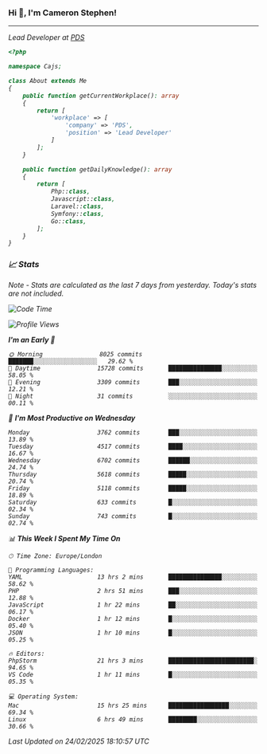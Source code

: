 ### Hi 👋, I'm Cameron Stephen!
<hr>
<p><em>Lead Developer at <a href="https://prindatasolutions.co.uk">PDS</a></p>


```php
<?php

namespace Cajs;

class About extends Me
{
    public function getCurrentWorkplace(): array
    {
        return [
            'workplace' => [
                'company' => 'PDS',
                'position' => 'Lead Developer'
            ]
        ];
    }

    public function getDailyKnowledge(): array
    {
        return [
            Php::class,
            Javascript::class,
            Laravel::class,
            Symfony::class,
            Go::class,
        ];
    }
}
```

### 📈 Stats
<p><em>Note - Stats are calculated as the last 7 days from yesterday. Today's stats are not included.</em></p>


<!--START_SECTION:waka-->
![Code Time](http://img.shields.io/badge/Code%20Time-4%2C349%20hrs%2017%20mins-blue)

![Profile Views](http://img.shields.io/badge/Profile%20Views-3-blue)

**I'm an Early 🐤** 

```text
🌞 Morning                8025 commits        ███████░░░░░░░░░░░░░░░░░░   29.62 % 
🌆 Daytime                15728 commits       ███████████████░░░░░░░░░░   58.05 % 
🌃 Evening                3309 commits        ███░░░░░░░░░░░░░░░░░░░░░░   12.21 % 
🌙 Night                  31 commits          ░░░░░░░░░░░░░░░░░░░░░░░░░   00.11 % 
```
📅 **I'm Most Productive on Wednesday** 

```text
Monday                   3762 commits        ███░░░░░░░░░░░░░░░░░░░░░░   13.89 % 
Tuesday                  4517 commits        ████░░░░░░░░░░░░░░░░░░░░░   16.67 % 
Wednesday                6702 commits        ██████░░░░░░░░░░░░░░░░░░░   24.74 % 
Thursday                 5618 commits        █████░░░░░░░░░░░░░░░░░░░░   20.74 % 
Friday                   5118 commits        █████░░░░░░░░░░░░░░░░░░░░   18.89 % 
Saturday                 633 commits         █░░░░░░░░░░░░░░░░░░░░░░░░   02.34 % 
Sunday                   743 commits         █░░░░░░░░░░░░░░░░░░░░░░░░   02.74 % 
```


📊 **This Week I Spent My Time On** 

```text
🕑︎ Time Zone: Europe/London

💬 Programming Languages: 
YAML                     13 hrs 2 mins       ███████████████░░░░░░░░░░   58.62 % 
PHP                      2 hrs 51 mins       ███░░░░░░░░░░░░░░░░░░░░░░   12.88 % 
JavaScript               1 hr 22 mins        ██░░░░░░░░░░░░░░░░░░░░░░░   06.17 % 
Docker                   1 hr 12 mins        █░░░░░░░░░░░░░░░░░░░░░░░░   05.40 % 
JSON                     1 hr 10 mins        █░░░░░░░░░░░░░░░░░░░░░░░░   05.25 % 

🔥 Editors: 
PhpStorm                 21 hrs 3 mins       ████████████████████████░   94.65 % 
VS Code                  1 hr 11 mins        █░░░░░░░░░░░░░░░░░░░░░░░░   05.35 % 

💻 Operating System: 
Mac                      15 hrs 25 mins      █████████████████░░░░░░░░   69.34 % 
Linux                    6 hrs 49 mins       ████████░░░░░░░░░░░░░░░░░   30.66 % 
```


 Last Updated on 24/02/2025 18:10:57 UTC
<!--END_SECTION:waka-->
